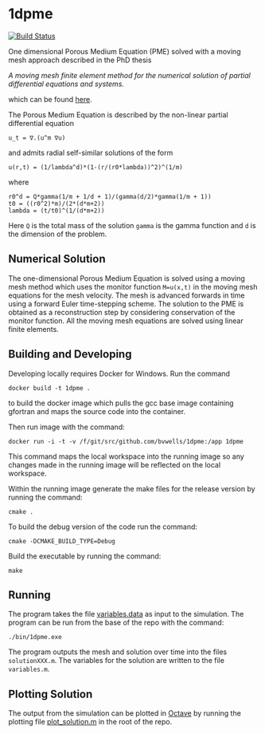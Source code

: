 # 1dpme
[![Build Status](https://travis-ci.org/bvwells/1dpme.svg?branch=master)](https://travis-ci.org/bvwells/1dpme)

One dimensional Porous Medium Equation (PME) solved with a moving mesh approach
described in the PhD thesis

*A moving mesh finite element method for the numerical solution of partial differential equations and systems.*

which can be found [here][1].

The Porous Medium Equation is described by the non-linear partial differential equation

```
u_t = ∇.(u^m ∇u)
```

and admits radial self-similar solutions of the form

```
u(r,t) = (1/lambda^d)*(1-(r/(r0*lambda))^2)^(1/m)
```

where

```
r0^d = Q*gamma(1/m + 1/d + 1)/(gamma(d/2)*gamma(1/m + 1))
t0 = ((r0^2)*m)/(2*(d*m+2))
lambda = (t/t0)^(1/(d*m+2))
```

Here ```Q``` is the total mass of the solution ```gamma``` is the gamma function and ```d``` is the dimension of the problem.

## Numerical Solution

The one-dimensional Porous Medium Equation is solved using a moving mesh 
method which uses the monitor function ```M=u(x,t)``` in the moving mesh 
equations for the mesh velocity. The mesh is advanced forwards in time 
using a forward Euler time-stepping scheme. The solution to the PME 
is obtained as a reconstruction step by considering conservation of
the monitor function. All the moving mesh equations are solved using
linear finite elements.

## Building and Developing

Developing locally requires Docker for Windows. Run the command

```
docker build -t 1dpme .
```

to build the docker image which pulls the gcc base image containing gfortran and maps the source code into the container.

Then run image with the command:

```
docker run -i -t -v /f/git/src/github.com/bvwells/1dpme:/app 1dpme
```

This command maps the local workspace into the running image so any changes made in the running image will be reflected on the local workspace.

Within the running image generate the make files for the release version by running the command:

```
cmake .
```

To build the debug version of the code run the command:

```
cmake -DCMAKE_BUILD_TYPE=Debug
```

Build the executable by running the command:

```
make
```

## Running

The program takes the file [variables.data](./variables.data) as input to the simulation. The program can be run from the base of the repo with the command:

```
./bin/1dpme.exe
```

The program outputs the mesh and solution over time into the files ```solutionXXX.m```. The variables for the solution are written to the file ```variables.m```.

## Plotting Solution

The output from the simulation can be plotted in [Octave](https://www.gnu.org/software/octave/) by running the plotting file
[plot_solution.m](plot_solution.m) in the root of the repo.

[1]: http://www.reading.ac.uk/nmsruntime/saveasdialog.aspx?lID=24080&sID=90294
